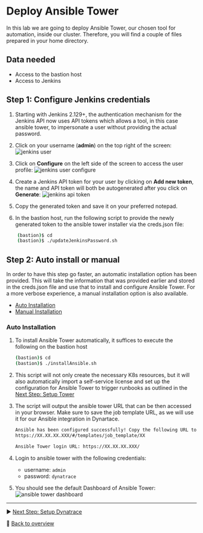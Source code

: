 # Deploy Ansible Tower

In this lab we are going to deploy Ansible Tower, our chosen tool for automation, inside our cluster. Therefore, you will find a couple of files prepared in your home directory.

## Data needed

* Access to the bastion host
* Access to Jenkins

## Step 1: Configure Jenkins credentials

1. Starting with Jenkins 2.129+, the authentication mechanism for the Jenkins API now uses API tokens which allows a tool, in this case ansible tower, to impersonate a user without providing the actual password.

1. Click on your username (**admin**) on the top right of the screen:
![jenkins user](../assets/jenkins_user.png)

1. Click on **Configure** on the left side of the screen to access the user profile:
![jenkins user configure](../assets/jenkins-user-configure.png)

1. Create a Jenkins API token for your user by clicking on **Add new token**, the name and API token will both be autogenerated after you click on **Generate**:
![jenkins api token](../assets/jenkins-api-token.png)

1. Copy the generated token and save it on your preferred notepad.

1. In the bastion host, run the following script to provide the newly generated token to the ansible tower installer via the creds.json file:

```bash
    (bastion)$ cd
    (bastion)$ ./updateJenkinsPassword.sh
```

## Step 2: Auto install or manual
In order to have this step go faster, an automatic installation option has been provided. This will take the information that was provided earlier and stored in the creds.json file and use that to install and configure Ansible Tower. For a more verbose experience, a manual installation option is also available.

* [Auto Installation](#auto-installation)
* [Manual Installation](./manual-installation.md)

### Auto Installation

1. To install Ansible Tower automatically, it suffices to execute the following on the bastion host

    ```bash
    (bastion)$ cd
    (bastion)$ ./installAnsible.sh
    ```

1. This script will not only create the necessary K8s resources, but it will also automatically import a self-service license and set up the configuration for Ansible Tower to trigger runbooks as outlined in the [Next Step: Setup Tower](../02_Setup_Tower)

1. The script will output the ansible tower URL that can be then accessed in your browser. Make sure to save the job template URL, as we will use it for our Ansible integration in Dynartace.

    ```bash
    Ansible has been configured successfully! Copy the following URL to set it as an Ansible Job URL in the Dynatrace notification settings:
    https://XX.XX.XX.XXX/#/templates/job_template/XX

    Ansible Tower login URL: https://XX.XX.XX.XXX/
    ```

1. Login to ansible tower with the following credentials:

    * username: `admin`
    * password: `dynatrace`

1. You should see the default Dashboard of Ansible Tower:
![ansible tower dashboard](../assets/ansible-tower-initial.png)

---

:arrow_forward: [Next Step: Setup Dynatrace](../03_Setup_Dynatrace)

:arrow_up_small: [Back to overview](../)
